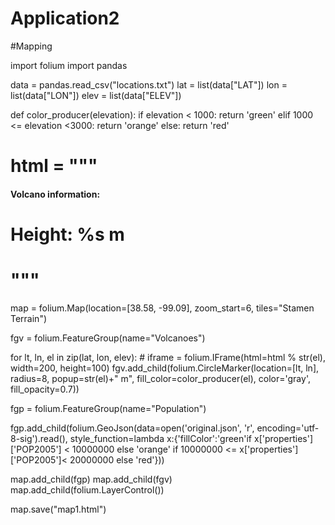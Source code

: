# Application2
#Mapping

import folium
import pandas

data = pandas.read_csv("locations.txt")
lat = list(data["LAT"])
lon = list(data["LON"])
elev = list(data["ELEV"])

def color_producer(elevation):
    if elevation < 1000:
        return 'green'
    elif 1000 <= elevation <3000:
        return 'orange'
    else:
        return 'red'

# html = """<h4>Volcano information:</h4>
# Height: %s m
# """

map = folium.Map(location=[38.58, -99.09], zoom_start=6, tiles="Stamen Terrain")

fgv = folium.FeatureGroup(name="Volcanoes")

for lt, ln, el in zip(lat, lon, elev):
    # iframe = folium.IFrame(html=html % str(el), width=200, height=100)
    fgv.add_child(folium.CircleMarker(location=[lt, ln], radius=8, popup=str(el)+" m", fill_color=color_producer(el), color='gray', fill_opacity=0.7))

fgp = folium.FeatureGroup(name="Population")

fgp.add_child(folium.GeoJson(data=open('original.json', 'r', encoding='utf-8-sig').read(), style_function=lambda x:{'fillColor':'green'if x['properties']['POP2005'] < 10000000 else 'orange' if 10000000 <= x['properties']['POP2005']< 20000000 else 'red'}))

map.add_child(fgp)
map.add_child(fgv)
map.add_child(folium.LayerControl())

map.save("map1.html")
